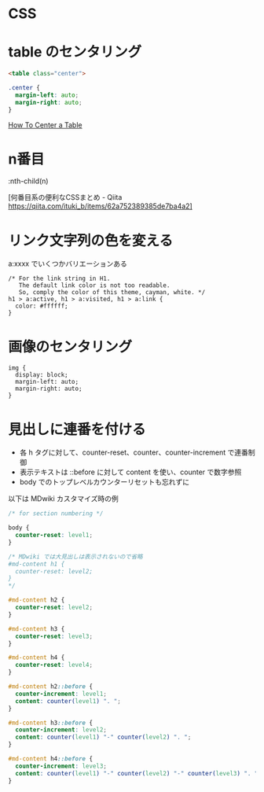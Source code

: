 # CSS

# table のセンタリング
```html
<table class="center">
```

```css
.center {
  margin-left: auto;
  margin-right: auto;
}
```

[How To Center a Table](https://www.w3schools.com/howto/howto_css_table_center.asp)

# n番目
:nth-child(n)

[何番目系の便利なCSSまとめ - Qiita https://qiita.com/ituki_b/items/62a752389385de7ba4a2]

# リンク文字列の色を変える
a:xxxx でいくつかバリエーションある

```
/* For the link string in H1.
   The default link color is not too readable.
   So, comply the color of this theme, cayman, white. */
h1 > a:active, h1 > a:visited, h1 > a:link {
  color: #ffffff;
}
```

# 画像のセンタリング

```
img {
  display: block;
  margin-left: auto;
  margin-right: auto;
}
```

# 見出しに連番を付ける
- 各 h タグに対して、counter-reset、counter、counter-increment で連番制御
- 表示テキストは ::before に対して content を使い、counter で数字参照
- body でのトップレベルカウンターリセットも忘れずに

以下は MDwiki カスタマイズ時の例

```css
/* for section numbering */

body {
  counter-reset: level1;
}

/* MDwiki では大見出しは表示されないので省略
#md-content h1 {
  counter-reset: level2;
}
*/

#md-content h2 {
  counter-reset: level2;
}

#md-content h3 {
  counter-reset: level3;
}

#md-content h4 {
  counter-reset: level4;
}

#md-content h2::before {
  counter-increment: level1;
  content: counter(level1) ". ";
}

#md-content h3::before {
  counter-increment: level2;
  content: counter(level1) "-" counter(level2) ". ";
}

#md-content h4::before {
  counter-increment: level3;
  content: counter(level1) "-" counter(level2) "-" counter(level3) ". ";
}
```
